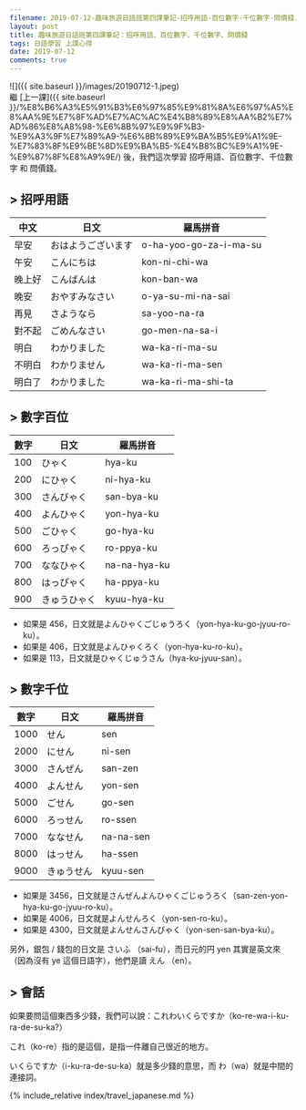 ```yaml
---
filename: 2019-07-12-趣味旅遊日語班第四課筆記-招呼用語-百位數字-千位數字-問價錢.md
layout: post
title: 趣味旅遊日語班第四課筆記：招呼用語、百位數字、千位數字、問價錢
tags: 日語學習 上課心得
date: 2019-07-12
comments: true
---
```


![]({{ site.baseurl }}/images/20190712-1.jpeg)  
繼 [上一課]({{ site.baseurl }}/%E8%B6%A3%E5%91%B3%E6%97%85%E9%81%8A%E6%97%A5%E8%AA%9E%E7%8F%AD%E7%AC%AC%E4%B8%89%E8%AA%B2%E7%AD%86%E8%A8%98-%E6%8B%97%E9%9F%B3-%E9%A3%9F%E7%89%A9-%E6%8B%89%E9%BA%B5%E9%A1%9E-%E7%83%8F%E9%BE%8D%E9%BA%B5-%E4%B8%BC%E9%A1%9E-%E9%87%8F%E8%A9%9E/) 後，我們這次學習 招呼用語、百位數字、千位數字 和 問價錢。

## > 招呼用語

|中文|日文|羅馬拼音|
|---|---|---|
|早安|おはようございます|o-ha-yoo-go-za-i-ma-su|
|午安|こんにちは|kon-ni-chi-wa|
|晚上好|こんばんは|kon-ban-wa|
|晚安|おやすみなさい|o-ya-su-mi-na-sai|
|再見|さようなら|sa-yoo-na-ra|
|對不起|ごめんなさい|go-men-na-sa-i|
|明白|わかりました|wa-ka-ri-ma-su|
|不明白|わかりません|wa-ka-ri-ma-sen|
|明白了|わかりました|wa-ka-ri-ma-shi-ta|

## > 數字百位

|數字|日文|羅馬拼音|
|---|---|---|
|100|ひゃく|hya-ku|
|200|にひゃく|ni-hya-ku|
|300|さんびゃく|san-bya-ku|
|400|よんひゃく|yon-hya-ku|
|500|ごひゃく|go-hya-ku|
|600|ろっぴゃく|ro-ppya-ku|
|700|ななひゃく|na-na-hya-ku|
|800|はっぴゃく|ha-ppya-ku|
|900|きゅうひゃく|kyuu-hya-ku|

* 如果是 456，日文就是よんひゃくごじゅうろく（yon-hya-ku-go-jyuu-ro-ku）。
* 如果是 406，日文就是よんひゃくろく（yon-hya-ku-ro-ku）。
* 如果是 113，日文就是ひゃくじゅうさん（hya-ku-jyuu-san）。

## > 數字千位

|數字|日文|羅馬拼音|
|---|---|---|
|1000|せん|sen|
|2000|にせん|ni-sen|
|3000|さんぜん|san-zen|
|4000|よんせん|yon-sen|
|5000|ごせん|go-sen|
|6000|ろっせん|ro-ssen|
|7000|ななせん|na-na-sen|
|8000|はっせん|ha-ssen|
|9000|きゅうせん|kyuu-sen|

* 如果是 3456，日文就是さんぜんよんひゃくごじゅうろく（san-zen-yon-hya-ku-go-jyuu-ro-ku）。
* 如果是 4006，日文就是よんせんろく（yon-sen-ro-ku）。
* 如果是 4300，日文就是よんせんさんびゃく（yon-sen-san-bya-ku）。

另外，銀包 / 錢包的日文是 さいふ （sai-fu），而日元的円 yen 其實是英文來（因為沒有 ye 這個日語字），他們是讀 えん （en）。

## > 會話

如果要問這個東西多少錢，我們可以說：これわいくらですか（ko-re-wa-i-ku-ra-de-su-ka?）

これ（ko-re）指的是這個，是指一件離自己很近的地方。

いくらですか（i-ku-ra-de-su-ka）就是多少錢的意思，而 わ（wa）就是中間的連接詞。

{% include_relative index/travel_japanese.md %}
